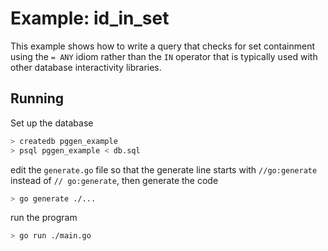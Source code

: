 # Example: id_in_set

This example shows how to write a query that checks for set containment
using the `= ANY` idiom rather than the `IN` operator that is typically
used with other database interactivity libraries.

## Running

Set up the database

```bash
> createdb pggen_example
> psql pggen_example < db.sql
```

edit the `generate.go` file so that the generate line starts with `//go:generate` instead of
`// go:generate`, then generate the code

```bash
> go generate ./...
```

run the program

```bash
> go run ./main.go
```
